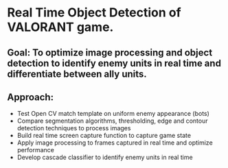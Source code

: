 # Real Time Object Detection of VALORANT game.

## Goal: To optimize image processing and object detection to identify enemy units in real time and differentiate between ally units.

## Approach:
- Test Open CV match template on uniform enemy appearance (bots)
- Compare segmentation algorithms, thresholding, edge and contour detection techniques to process images
- Build real time screen capture function to capture game state
- Apply image processing to frames captured in real time and optimize performance
- Develop cascade classifier to identify enemy units in real time
 




